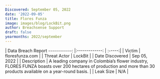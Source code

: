 ```yaml
---
Discovered: September 05, 2022
date: '2022-09-05'
title: Flores Funza
image: images/blog/LockBit.png
author: Breachsense Support
draft: false
yearmonths: 2022/september
---
```



| Data Breach Report
------------:     |:-------------:    | :-----:|
| Victim      | floresfunza.com      | 
| Threat Actor      | LockBit      | 
| Date Discovered      | Sep 05, 2022      | 
| Description      | A leading company in Colombia’s flower industry, FLORES FUNZA boasts over 200 hectares of production and more than 30 products available on a year-round basis.       | 
| Leak Size      | N/A      | 

